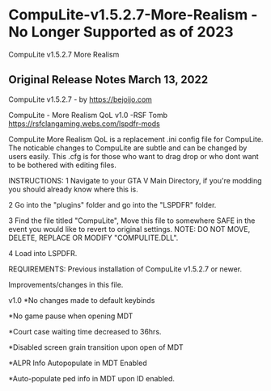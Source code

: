 # CompuLite-v1.5.2.7-More-Realism - No Longer Supported as of 2023
CompuLite v1.5.2.7 More Realism

## Original Release Notes March 13, 2022
CompuLite v1.5.2.7 - by https://bejoijo.com

CompuLite - More Realism QoL v1.0 -RSF Tomb  https://rsfclangaming.webs.com/lspdfr-mods

CompuLite More Realism QoL is a replacement .ini config file for CompuLite. The noticable changes to 
CompuLite are subtle and can be changed by users easily. This .cfg is for those who want to drag
drop or who dont want to be bothered with editing files.

INSTRUCTIONS:
1 Navigate to your GTA V Main Directory, if you're modding you should already know where this is.

2 Go into the "plugins" folder and go into the "LSPDFR" folder.

3 Find the file titled "CompuLite", Move this file to somewhere SAFE in the event you would like
to revert to original settings.  NOTE: DO NOT MOVE, DELETE, REPLACE OR MODIFY "COMPULITE.DLL".

4 Load into LSPDFR.



REQUIREMENTS: Previous installation of CompuLite v1.5.2.7 or newer.

Improvements/changes in this file. 

v1.0
*No changes made to default keybinds

*No game pause when opening MDT

*Court case waiting time decreased to 36hrs.

*Disabled screen grain transition upon open of MDT

*ALPR Info Autopopulate in MDT Enabled

*Auto-populate ped info in MDT upon ID enabled.

